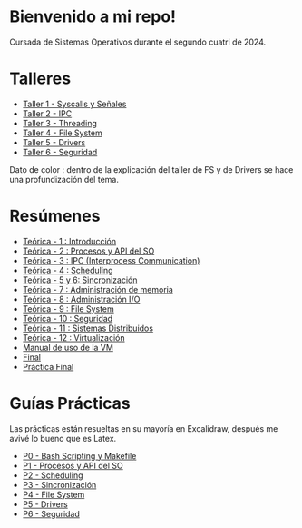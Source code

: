 # Bienvenido a mi repo!

Cursada de Sistemas Operativos durante el segundo cuatri de 2024.

# Talleres
- [Taller 1 - Syscalls y Señales](https://github.com/ToniusRetonius/Sistemas-Operativos/tree/main/Talleres/Taller%201%20-%20Syscalls%20y%20Se%C3%B1ales)
- [Taller 2 - IPC](https://github.com/ToniusRetonius/Sistemas-Operativos/tree/main/Talleres/Taller%202%20-%20IPC)
- [Taller 3 - Threading](https://github.com/ToniusRetonius/Sistemas-Operativos/tree/main/Talleres/Taller%203%20-%20Threading)
- [Taller 4 - File System](https://github.com/ToniusRetonius/Sistemas-Operativos/tree/main/Talleres/Taller%204%20-%20File%20system)
- [Taller 5 - Drivers](https://github.com/ToniusRetonius/Sistemas-Operativos/tree/main/Talleres/Taller%205%20-Drivers)
- [Taller 6 - Seguridad](https://github.com/ToniusRetonius/Sistemas-Operativos/tree/main/Talleres/Taller%206%20-%20Seguridad)

Dato de color : dentro de la explicación del taller de FS y de Drivers se hace una profundización del tema.

# Resúmenes
- [Teórica - 1 : Introducción](https://github.com/ToniusRetonius/Sistemas-Operativos/blob/main/Res%C3%BAmenes/T1%20-%20Intro.pdf)
- [Teórica - 2 : Procesos y API del SO](https://github.com/ToniusRetonius/Sistemas-Operativos/blob/main/Res%C3%BAmenes/T2%20-%20Procesos%20y%20API%20del%20SO.pdf)
- [Teórica - 3 : IPC (Interprocess Communication)](https://github.com/ToniusRetonius/Sistemas-Operativos/blob/main/Res%C3%BAmenes/T3%20-%20IPC.pdf)
- [Teórica - 4 : Scheduling](https://github.com/ToniusRetonius/Sistemas-Operativos/blob/main/Res%C3%BAmenes/T4%20-%20Scheduling.pdf)
- [Teórica - 5 y 6: Sincronización](https://github.com/ToniusRetonius/Sistemas-Operativos/blob/main/Res%C3%BAmenes/T5%20-%20Sincronizaci%C3%B3n.pdf)
- [Teórica - 7 : Administración de memoria](https://github.com/ToniusRetonius/Sistemas-Operativos/blob/main/Res%C3%BAmenes/T7%20-%20Administraci%C3%B3n%20de%20Memoria.pdf)
- [Teórica - 8 : Administración I/O](https://github.com/ToniusRetonius/Sistemas-Operativos/blob/main/Res%C3%BAmenes/T8%20-%20Administraci%C3%B3n%20IO.pdf)
- [Teórica - 9 : File System](https://github.com/ToniusRetonius/Sistemas-Operativos/blob/main/Res%C3%BAmenes/T9%20-%20File%20System.pdf)
- [Teórica - 10 : Seguridad](https://github.com/ToniusRetonius/Sistemas-Operativos/blob/main/Res%C3%BAmenes/T10%20-Seguridad.pdf)
- [Teórica - 11 : Sistemas Distribuidos](https://github.com/ToniusRetonius/Sistemas-Operativos/blob/main/Res%C3%BAmenes/T11%20-%20Sistemas%20Distribuidos.pdf)
- [Teórica - 12 : Virtualización](https://github.com/ToniusRetonius/Sistemas-Operativos/blob/main/Res%C3%BAmenes/T12%20-%20Virtualizaci%C3%B3n.pdf)
- [Manual de uso de la VM](https://github.com/ToniusRetonius/Sistemas-Operativos/blob/main/Res%C3%BAmenes/vm_sistemas_uso.pdf)
- [Final](https://github.com/ToniusRetonius/Sistemas-Operativos/blob/main/Res%C3%BAmenes/Resumen%20Final.pdf)
- [Práctica Final](https://github.com/ToniusRetonius/Sistemas-Operativos/blob/main/Res%C3%BAmenes/Pr%C3%A1ctica%20Final.pdf)


# Guías Prácticas
Las prácticas están resueltas en su mayoría en Excalidraw, después me avivé lo bueno que es Latex.

- [P0 - Bash Scripting y Makefile](https://github.com/ToniusRetonius/Sistemas-Operativos/tree/main/Pr%C3%A1ctica/P0%20-%20bash%20scritping%20y%20Makefile)
- [P1 - Procesos y API del SO](https://github.com/ToniusRetonius/Sistemas-Operativos/tree/main/Pr%C3%A1ctica/P1%20-%20procesos%20y%20API%20del%20SO)
- [P2 - Scheduling](https://github.com/ToniusRetonius/Sistemas-Operativos/tree/main/Pr%C3%A1ctica/P2%20-%20scheduling)
- [P3 - Sincronización](https://github.com/ToniusRetonius/Sistemas-Operativos/tree/main/Pr%C3%A1ctica/P3%20-%20sincronizaci%C3%B3n%20entre%20procesos)
- [P4 - File System](https://github.com/ToniusRetonius/Sistemas-Operativos/tree/main/Pr%C3%A1ctica/P4%20-%20sistema%20de%20archivos)
- [P5 - Drivers](https://github.com/ToniusRetonius/Sistemas-Operativos/tree/main/Pr%C3%A1ctica/P5%20-%20drivers)
- [P6 - Seguridad](https://github.com/ToniusRetonius/Sistemas-Operativos/tree/main/Pr%C3%A1ctica/P6%20-%20Seguridad)
